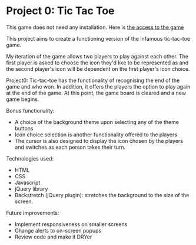 # Project 0: Tic Tac Toe


This game does not need any installation. Here is [the access to the game]( https://zabrinatan.github.io/tic-tac-toe/)

This project aims to create a functioning version of the infamous tic-tac-toe game.

My iteration of the game allows two players to play against each other. The first player is asked to choose the icon they'd like to be represented as and the second player's icon will be dependent on the first player's icon choice.

Project0: Tic-tac-toe has the functionality of recognising the end of the game and who won. In addition, it offers the players the option to play again at the end of the game. At this point, the game board is cleared and a new game begins.

Bonus functionality:
* A choice of the background theme upon selecting any of the theme buttons
* Icon choice selection is another functionality offered to the players
* The cursor is also designed to display the icon chosen by the players and switches as each person takes their turn.

Technologies used:
- HTML
- CSS
- Javascript
- jQuery library
- Backstretch (jQuery plugin): stretches the background to the size of the screen.

Future improvements:
- Implement responsiveness on smaller screens
- Change alerts to on-screen popups
- Review code and make it DRYer
